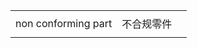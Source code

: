 
|                     |       |     |
| ------------------- | ----- | --- |
|                     |       |     |
| non conforming part | 不合规零件 |     |
|                     |       |     |
